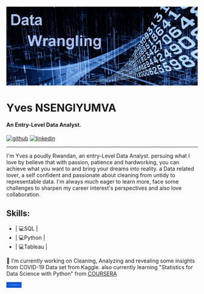 
![An Entry-Level Data Analyst.](pic_data_wrangling.jpeg)


# Yves NSENGIYUMVA
#### An Entry-Level Data Analyst.
[<img src='https://cdn.jsdelivr.net/npm/simple-icons@3.0.1/icons/github.svg' alt='github' height='40'>](https://github.com/JoeYves) 
[<img src='https://cdn.jsdelivr.net/npm/simple-icons@3.0.1/icons/linkedin.svg' alt='linkedin' height='40'>](https://www.linkedin.com/in/yves-nsengiyumva-a108a117b/)  
<hr>
I'm Yves a poudly Rwandan, an entry-Level Data Analyst. persuing what I love by believe that with passion, patience and hardworking, you can achieve what you want to and bring your dreams into reality.
a Data related lover, a self confident and passionate about cleaning from untidy to representable data. I'm always much eager to learn more, face some challenges to sharpen my career interest's perspectives and also love collaboration.

## Skills:   

* | 💻SQL |
* | 💻Python |
* | 💻Tableau |

🔭 I’m currently working on Cleaning, Analyzing and revealing some insights from COVID-19 Data set from Kaggle. also currently learning "Statistics for Data Science with Python" from
<a href="https://www.coursera.org/learn/statistics-for-data-science-python?">
COURSERA
</a>



<a href="https://www.coursera.org/learn/statistics-for-data-science-python?" target="_blank">
  <img src="https://github.com/JoeYves/JoeYves/blob/main/Coursera3.png" alt="Coursera" width="40" height="15">













